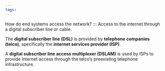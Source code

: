 ```yaml
---
tags:
---
```

How do end systems access the network? ::: Access to the internet through a digital subscriber line or cable.

The **digital subscriber line (DSL)** is provided by **telephone companies (telco)**, specifically the **internet services provider (ISP)**.

A **digital subscriber line access multiplexer (DSLAM)** is used by ISPs to provide internet access through the telco’s preexisting telephone infrastructure.
